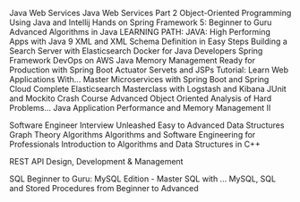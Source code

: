 Java Web Services
Java Web Services Part 2
Object-Oriented Programming Using Java and Intellij Hands on
Spring Framework 5: Beginner to Guru
Advanced Algorithms in Java
LEARNING PATH: JAVA: High Performing Apps with Java 9
XML and XML Schema Definition in Easy Steps
Building a Search Server with Elasticsearch
Docker for Java Developers
Spring Framework DevOps on AWS
Java Memory Management
Ready for Production with Spring Boot Actuator
Servets and JSPs Tutorial: Learn Web Applications With...
Master Microservices with Spring Boot and Spring Cloud
Complete Elasticsearch Masterclass with Logstash and Kibana
JUnit and Mockito Crash Course
Advanced Object Oriented Analysis of Hard Problems...
Java Application Performance and Memory Management II

Software Engineer Interview Unleashed
Easy to Advanced Data Structures
Graph Theory Algorithms
Algorithms and Software Engineering for Professionals
Introduction to Algorithms and Data Structures in C++

REST API Design, Development & Management

SQL Beginner to Guru: MySQL Edition - Master SQL with ...
MySQL, SQL and Stored Procedures from Beginner to Advanced

